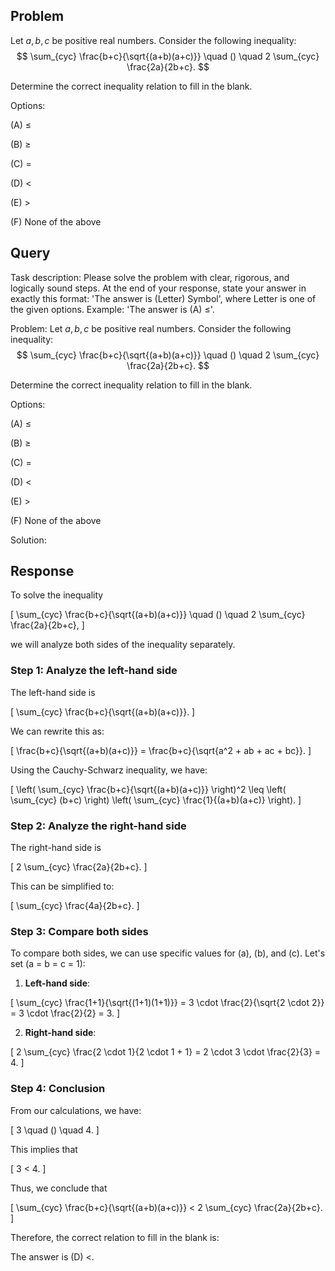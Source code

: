 ## Problem

Let $a, b, c$ be positive real numbers. Consider the following inequality:
$$
\sum_{cyc} \frac{b+c}{\sqrt{(a+b)(a+c)}} \quad () \quad 2 \sum_{cyc} \frac{2a}{2b+c}.
$$

Determine the correct inequality relation to fill in the blank.

Options:

(A) $\leq$ 

(B) $\geq$

(C) $=$ 

(D) $<$

(E) $>$

(F) None of the above

## Query

Task description: Please solve the problem with clear, rigorous, and logically sound steps. At the end of your response, state your answer in exactly this format: 'The answer is (Letter) Symbol', where Letter is one of the given options. Example: 'The answer is (A) $\leq$'.

Problem: Let $a, b, c$ be positive real numbers. Consider the following inequality:
$$
\sum_{cyc} \frac{b+c}{\sqrt{(a+b)(a+c)}} \quad () \quad 2 \sum_{cyc} \frac{2a}{2b+c}.
$$

Determine the correct inequality relation to fill in the blank.

Options:

(A) $\leq$ 

(B) $\geq$

(C) $=$ 

(D) $<$

(E) $>$

(F) None of the above

Solution:

## Response

To solve the inequality 

\[
\sum_{cyc} \frac{b+c}{\sqrt{(a+b)(a+c)}} \quad () \quad 2 \sum_{cyc} \frac{2a}{2b+c},
\]

we will analyze both sides of the inequality separately.

### Step 1: Analyze the left-hand side

The left-hand side is 

\[
\sum_{cyc} \frac{b+c}{\sqrt{(a+b)(a+c)}}.
\]

We can rewrite this as:

\[
\frac{b+c}{\sqrt{(a+b)(a+c)}} = \frac{b+c}{\sqrt{a^2 + ab + ac + bc}}.
\]

Using the Cauchy-Schwarz inequality, we have:

\[
\left( \sum_{cyc} \frac{b+c}{\sqrt{(a+b)(a+c)}} \right)^2 \leq \left( \sum_{cyc} (b+c) \right) \left( \sum_{cyc} \frac{1}{(a+b)(a+c)} \right).
\]

### Step 2: Analyze the right-hand side

The right-hand side is 

\[
2 \sum_{cyc} \frac{2a}{2b+c}.
\]

This can be simplified to:

\[
\sum_{cyc} \frac{4a}{2b+c}.
\]

### Step 3: Compare both sides

To compare both sides, we can use specific values for \(a\), \(b\), and \(c\). Let's set \(a = b = c = 1\):

1. **Left-hand side**:

\[
\sum_{cyc} \frac{1+1}{\sqrt{(1+1)(1+1)}} = 3 \cdot \frac{2}{\sqrt{2 \cdot 2}} = 3 \cdot \frac{2}{2} = 3.
\]

2. **Right-hand side**:

\[
2 \sum_{cyc} \frac{2 \cdot 1}{2 \cdot 1 + 1} = 2 \cdot 3 \cdot \frac{2}{3} = 4.
\]

### Step 4: Conclusion

From our calculations, we have:

\[
3 \quad () \quad 4.
\]

This implies that 

\[
3 < 4.
\]

Thus, we conclude that 

\[
\sum_{cyc} \frac{b+c}{\sqrt{(a+b)(a+c)}} < 2 \sum_{cyc} \frac{2a}{2b+c}.
\]

Therefore, the correct relation to fill in the blank is:

The answer is (D) $<$.